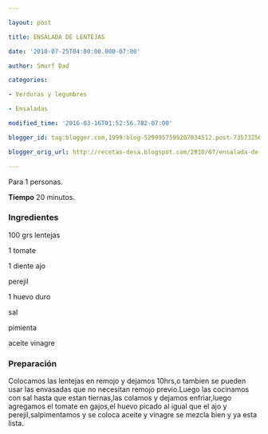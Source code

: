 ```yaml
---

layout: post

title: ENSALADA DE LENTEJAS

date: '2010-07-25T04:00:00.000-07:00'

author: Smurf Dad

categories:

- Verduras y legumbres

- Ensaladas

modified_time: '2016-03-16T01:52:56.782-07:00'

blogger_id: tag:blogger.com,1999:blog-5299957599287034512.post-7357325600191395663

blogger_orig_url: http://recetas-desa.blogspot.com/2010/07/ensalada-de-lentejas.html

---
```


Para 1 personas.

<b>Tiempo</b> 20 minutos.

<h3>Ingredientes</h3>

100 grs lentejas

1 tomate

1 diente ajo

perejil

1 huevo duro

sal

pimienta

aceite vinagre

<h3>Preparación</h3>

Colocamos las lentejas en remojo y dejamos 10hrs,o tambien se pueden usar las envasadas que no necesitan remojo previo.Luego las cocinamos con sal hasta que estan tiernas,las colamos y dejamos enfriar,luego agregamos el tomate en gajos,el huevo picado al igual que el ajo y perejil,salpimentamos y se coloca aceite y vinagre se mezcla bien y ya esta lista.

